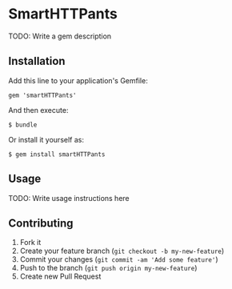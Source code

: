 # SmartHTTPants

TODO: Write a gem description

## Installation

Add this line to your application's Gemfile:

    gem 'smartHTTPants'

And then execute:

    $ bundle

Or install it yourself as:

    $ gem install smartHTTPants

## Usage

TODO: Write usage instructions here

## Contributing

1. Fork it
2. Create your feature branch (`git checkout -b my-new-feature`)
3. Commit your changes (`git commit -am 'Add some feature'`)
4. Push to the branch (`git push origin my-new-feature`)
5. Create new Pull Request
